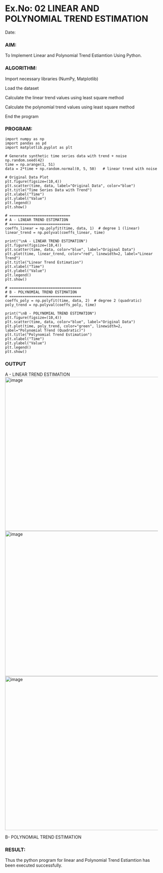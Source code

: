 # Ex.No: 02 LINEAR AND POLYNOMIAL TREND ESTIMATION
Date:
### AIM:
To Implement Linear and Polynomial Trend Estiamtion Using Python.

### ALGORITHM:
Import necessary libraries (NumPy, Matplotlib)

Load the dataset

Calculate the linear trend values using least square method

Calculate the polynomial trend values using least square method

End the program
### PROGRAM:
```
import numpy as np
import pandas as pd
import matplotlib.pyplot as plt

# Generate synthetic time series data with trend + noise
np.random.seed(42)
time = np.arange(1, 51)
data = 2*time + np.random.normal(0, 5, 50)   # linear trend with noise

# Original Data Plot
plt.figure(figsize=(10,4))
plt.scatter(time, data, label="Original Data", color="blue")
plt.title("Time Series Data with Trend")
plt.xlabel("Time")
plt.ylabel("Value")
plt.legend()
plt.show()

# ============================
# A - LINEAR TREND ESTIMATION
# ============================
coeffs_linear = np.polyfit(time, data, 1)  # degree 1 (linear)
linear_trend = np.polyval(coeffs_linear, time)

print("\nA - LINEAR TREND ESTIMATION")
plt.figure(figsize=(10,4))
plt.scatter(time, data, color="blue", label="Original Data")
plt.plot(time, linear_trend, color="red", linewidth=2, label="Linear Trend")
plt.title("Linear Trend Estimation")
plt.xlabel("Time")
plt.ylabel("Value")
plt.legend()
plt.show()

# =================================
# B - POLYNOMIAL TREND ESTIMATION
# =================================
coeffs_poly = np.polyfit(time, data, 2)  # degree 2 (quadratic)
poly_trend = np.polyval(coeffs_poly, time)

print("\nB - POLYNOMIAL TREND ESTIMATION")
plt.figure(figsize=(10,4))
plt.scatter(time, data, color="blue", label="Original Data")
plt.plot(time, poly_trend, color="green", linewidth=2, label="Polynomial Trend (Quadratic)")
plt.title("Polynomial Trend Estimation")
plt.xlabel("Time")
plt.ylabel("Value")
plt.legend()
plt.show()
```

### OUTPUT
A - LINEAR TREND ESTIMATION
<img width="1038" height="507" alt="image" src="https://github.com/user-attachments/assets/2f33103d-8a16-4a7a-8028-9181028d6c15" />
<img width="1027" height="478" alt="image" src="https://github.com/user-attachments/assets/036a3112-6e4b-409a-8570-61c14f6152e5" />
<img width="1040" height="507" alt="image" src="https://github.com/user-attachments/assets/fcafe72f-b216-48bb-95b2-0a828cec9add" />


B- POLYNOMIAL TREND ESTIMATION

### RESULT:
Thus the python program for linear and Polynomial Trend Estiamtion has been executed successfully.
